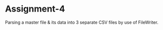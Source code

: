 # Assignment-4
Parsing a master file &amp; its data into 3 separate CSV files by use of FileWriter.
